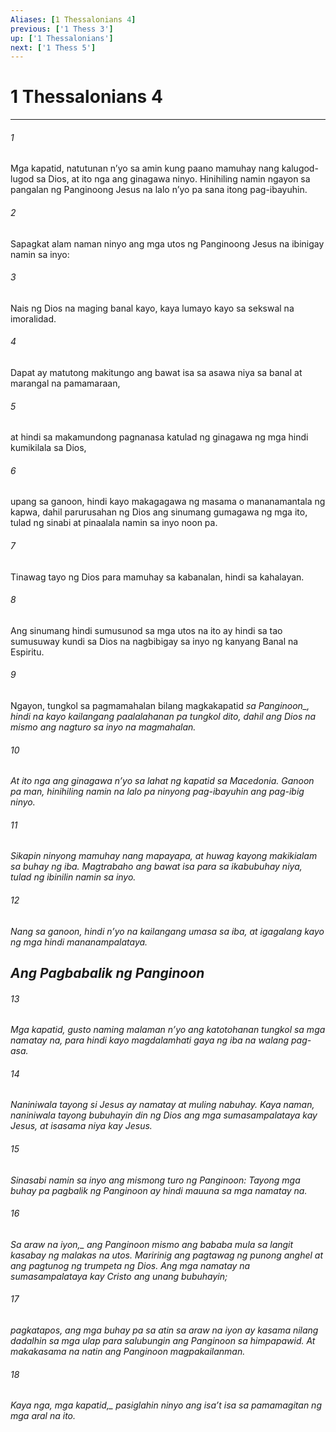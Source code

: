 ```yaml
---
Aliases: [1 Thessalonians 4]
previous: ['1 Thess 3']
up: ['1 Thessalonians']
next: ['1 Thess 5']
---
```

# 1 Thessalonians 4

***






















###### 1 










Mga kapatid, natutunan nʼyo sa amin kung paano mamuhay nang kalugod-lugod sa Dios, at ito nga ang ginagawa ninyo. Hinihiling namin ngayon sa pangalan ng Panginoong Jesus na lalo nʼyo pa sana itong pag-ibayuhin. 





















###### 2 










Sapagkat alam naman ninyo ang mga utos ng Panginoong Jesus na ibinigay namin sa inyo: 





















###### 3 










Nais ng Dios na maging banal kayo, kaya lumayo kayo sa sekswal na imoralidad. 





















###### 4 










Dapat ay matutong makitungo ang bawat isa sa asawa niya sa banal at marangal na pamamaraan, 





















###### 5 










at hindi sa makamundong pagnanasa katulad ng ginagawa ng mga hindi kumikilala sa Dios, 





















###### 6 










upang sa ganoon, hindi kayo makagagawa ng masama o mananamantala ng kapwa, dahil parurusahan ng Dios ang sinumang gumagawa ng mga ito, tulad ng sinabi at pinaalala namin sa inyo noon pa. 





















###### 7 










Tinawag tayo ng Dios para mamuhay sa kabanalan, hindi sa kahalayan. 





















###### 8 










Ang sinumang hindi sumusunod sa mga utos na ito ay hindi sa tao sumusuway kundi sa Dios na nagbibigay sa inyo ng kanyang Banal na Espiritu. 





















###### 9 










Ngayon, tungkol sa pagmamahalan bilang magkakapatid <i class="trans-change">sa Panginoon_, hindi na kayo kailangang paalalahanan pa tungkol dito, dahil ang Dios na mismo ang nagturo sa inyo na magmahalan. 





















###### 10 










At ito nga ang ginagawa nʼyo sa lahat ng kapatid sa Macedonia. Ganoon pa man, hinihiling namin na lalo pa ninyong pag-ibayuhin ang pag-ibig ninyo. 





















###### 11 










Sikapin ninyong mamuhay nang mapayapa, at huwag kayong makikialam sa buhay ng iba. Magtrabaho ang bawat isa para sa ikabubuhay niya, tulad ng ibinilin namin sa inyo. 





















###### 12 










Nang sa ganoon, hindi nʼyo na kailangang umasa sa iba, at igagalang kayo ng mga hindi mananampalataya.

## Ang Pagbabalik ng Panginoon 





















###### 13 










Mga kapatid, gusto naming malaman nʼyo ang katotohanan tungkol sa mga namatay na, para hindi kayo magdalamhati gaya ng iba na walang pag-asa. 





















###### 14 










Naniniwala tayong si Jesus ay namatay at muling nabuhay. Kaya naman, naniniwala tayong bubuhayin din ng Dios ang mga sumasampalataya kay Jesus, at isasama niya kay Jesus. 





















###### 15 










Sinasabi namin sa inyo ang mismong turo ng Panginoon: Tayong mga buhay pa pagbalik ng Panginoon ay hindi mauuna sa mga namatay na. 





















###### 16 










<i class="trans-change">Sa araw na iyon,_ ang Panginoon mismo ang bababa mula sa langit kasabay ng malakas na utos. Maririnig ang pagtawag ng punong anghel at ang pagtunog ng trumpeta ng Dios. Ang mga namatay na sumasampalataya kay Cristo ang unang bubuhayin; 





















###### 17 










pagkatapos, ang mga buhay pa sa atin sa araw na iyon ay kasama nilang dadalhin sa mga ulap para salubungin ang Panginoon sa himpapawid. At makakasama na natin ang Panginoon magpakailanman. 





















###### 18 










Kaya nga, <i class="trans-change">mga kapatid,_ pasiglahin ninyo ang isaʼt isa sa pamamagitan ng mga aral na ito.
